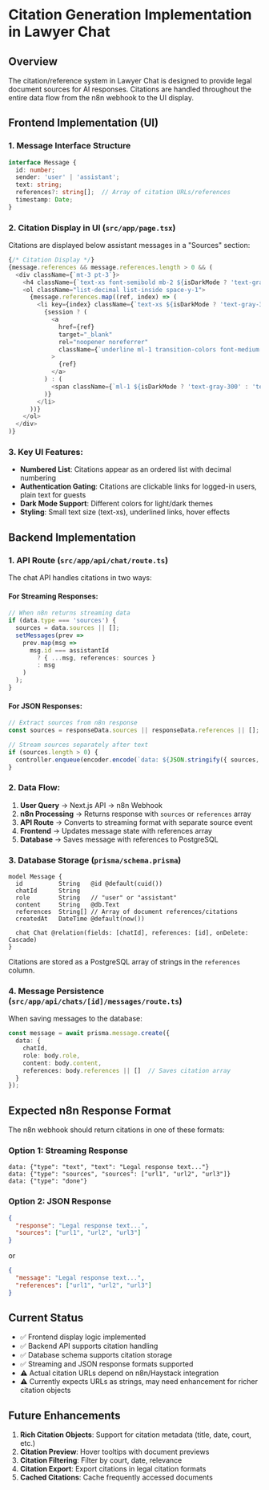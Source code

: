 # Citation Generation Implementation in Lawyer Chat

## Overview
The citation/reference system in Lawyer Chat is designed to provide legal document sources for AI responses. Citations are handled throughout the entire data flow from the n8n webhook to the UI display.

## Frontend Implementation (UI)

### 1. Message Interface Structure
```typescript
interface Message {
  id: number;
  sender: 'user' | 'assistant';
  text: string;
  references?: string[];  // Array of citation URLs/references
  timestamp: Date;
}
```

### 2. Citation Display in UI (`src/app/page.tsx`)
Citations are displayed below assistant messages in a "Sources" section:

```typescript
{/* Citation Display */}
{message.references && message.references.length > 0 && (
  <div className={`mt-3 pt-3`}>
    <h4 className={`text-xs font-semibold mb-2 ${isDarkMode ? 'text-gray-300' : 'text-gray-800'}`}>Sources:</h4>
    <ol className="list-decimal list-inside space-y-1">
      {message.references.map((ref, index) => (
        <li key={index} className={`text-xs ${isDarkMode ? 'text-gray-300' : 'text-gray-800'}`}>
          {session ? (
            <a 
              href={ref} 
              target="_blank" 
              rel="noopener noreferrer"
              className={`underline ml-1 transition-colors font-medium ${isDarkMode ? 'text-blue-400 hover:text-blue-300' : 'text-blue-800 hover:text-blue-900'}`}
            >
              {ref}
            </a>
          ) : (
            <span className={`ml-1 ${isDarkMode ? 'text-gray-300' : 'text-gray-800'}`}>{ref}</span>
          )}
        </li>
      ))}
    </ol>
  </div>
)}
```

### 3. Key UI Features:
- **Numbered List**: Citations appear as an ordered list with decimal numbering
- **Authentication Gating**: Citations are clickable links for logged-in users, plain text for guests
- **Dark Mode Support**: Different colors for light/dark themes
- **Styling**: Small text size (text-xs), underlined links, hover effects

## Backend Implementation

### 1. API Route (`src/app/api/chat/route.ts`)
The chat API handles citations in two ways:

#### For Streaming Responses:
```typescript
// When n8n returns streaming data
if (data.type === 'sources') {
  sources = data.sources || [];
  setMessages(prev => 
    prev.map(msg => 
      msg.id === assistantId 
        ? { ...msg, references: sources }
        : msg
    )
  );
}
```

#### For JSON Responses:
```typescript
// Extract sources from n8n response
const sources = responseData.sources || responseData.references || [];

// Stream sources separately after text
if (sources.length > 0) {
  controller.enqueue(encoder.encode(`data: ${JSON.stringify({ sources, type: 'sources' })}\n\n`));
}
```

### 2. Data Flow:
1. **User Query** → Next.js API → n8n Webhook
2. **n8n Processing** → Returns response with `sources` or `references` array
3. **API Route** → Converts to streaming format with separate source event
4. **Frontend** → Updates message state with references array
5. **Database** → Saves message with references to PostgreSQL

### 3. Database Storage (`prisma/schema.prisma`)
```prisma
model Message {
  id          String   @id @default(cuid())
  chatId      String
  role        String   // "user" or "assistant"
  content     String   @db.Text
  references  String[] // Array of document references/citations
  createdAt   DateTime @default(now())
  
  chat Chat @relation(fields: [chatId], references: [id], onDelete: Cascade)
}
```

Citations are stored as a PostgreSQL array of strings in the `references` column.

### 4. Message Persistence (`src/app/api/chats/[id]/messages/route.ts`)
When saving messages to the database:
```typescript
const message = await prisma.message.create({
  data: {
    chatId,
    role: body.role,
    content: body.content,
    references: body.references || []  // Saves citation array
  }
});
```

## Expected n8n Response Format

The n8n webhook should return citations in one of these formats:

### Option 1: Streaming Response
```
data: {"type": "text", "text": "Legal response text..."}
data: {"type": "sources", "sources": ["url1", "url2", "url3"]}
data: {"type": "done"}
```

### Option 2: JSON Response
```json
{
  "response": "Legal response text...",
  "sources": ["url1", "url2", "url3"]
}
```
or
```json
{
  "message": "Legal response text...",
  "references": ["url1", "url2", "url3"]
}
```

## Current Status
- ✅ Frontend display logic implemented
- ✅ Backend API supports citation handling
- ✅ Database schema supports citation storage
- ✅ Streaming and JSON response formats supported
- ⚠️ Actual citation URLs depend on n8n/Haystack integration
- ⚠️ Currently expects URLs as strings, may need enhancement for richer citation objects

## Future Enhancements
1. **Rich Citation Objects**: Support for citation metadata (title, date, court, etc.)
2. **Citation Preview**: Hover tooltips with document previews
3. **Citation Filtering**: Filter by court, date, relevance
4. **Citation Export**: Export citations in legal citation formats
5. **Cached Citations**: Cache frequently accessed documents